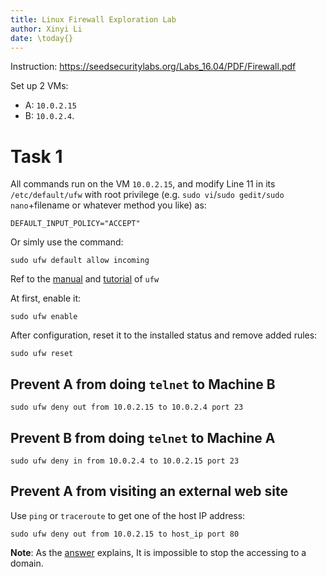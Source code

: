 ```yaml
---
title: Linux Firewall Exploration Lab
author: Xinyi Li
date: \today{}
---
```


Instruction: https://seedsecuritylabs.org/Labs_16.04/PDF/Firewall.pdf

Set up 2 VMs: 
- A: `10.0.2.15`
- B: `10.0.2.4`.

# Task 1

All commands run on the VM `10.0.2.15`, and modify Line 11 in its `/etc/default/ufw` with root privilege (e.g. `sudo vi`/`sudo gedit/sudo nano`+filename or whatever method you like) as:

```
DEFAULT_INPUT_POLICY="ACCEPT"
```

Or simly use the command:

```
sudo ufw default allow incoming
```

Ref to the [manual](http://manpages.ubuntu.com/manpages/xenial/man8/ufw.8.html) and [tutorial](https://help.ubuntu.com/community/UFW) of `ufw`

At first, enable it:

```
sudo ufw enable
```

After configuration, reset it to the installed status and remove added rules:

```
sudo ufw reset
```

## Prevent A from doing `telnet` to Machine B

```
sudo ufw deny out from 10.0.2.15 to 10.0.2.4 port 23
```

## Prevent B from doing `telnet` to Machine A

```
sudo ufw deny in from 10.0.2.4 to 10.0.2.15 port 23
```

## Prevent A from visiting an external web site

Use `ping` or `traceroute` to get one of the host IP address:

```
sudo ufw deny out from 10.0.2.15 to host_ip port 80
```

**Note**: As the [answer](https://askubuntu.com/a/270000) explains, It is impossible to stop the accessing to a domain.